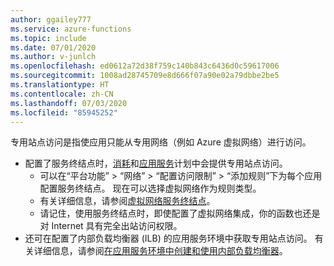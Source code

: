 ```yaml
---
author: ggailey777
ms.service: azure-functions
ms.topic: include
ms.date: 07/01/2020
ms.author: v-junlch
ms.openlocfilehash: ed0612a72d38f759c140b843c6436d0c59617006
ms.sourcegitcommit: 1008ad28745709e8d666f07a90e02a79dbbe2be5
ms.translationtype: HT
ms.contentlocale: zh-CN
ms.lasthandoff: 07/03/2020
ms.locfileid: "85945252"
---
```

专用站点访问是指使应用只能从专用网络（例如 Azure 虚拟网络）进行访问。

* 配置了服务终结点时，[消耗](../articles/azure-functions/functions-scale.md#consumption-plan)和[应用服务](../articles/azure-functions/functions-scale.md#app-service-plan)计划中会提供专用站点访问。
    * 可以在“平台功能” > “网络” > “配置访问限制” > “添加规则”下为每个应用配置服务终结点。 现在可以选择虚拟网络作为规则类型。
    * 有关详细信息，请参阅[虚拟网络服务终结点](../articles/virtual-network/virtual-network-service-endpoints-overview.md)。
    * 请记住，使用服务终结点时，即使配置了虚拟网络集成，你的函数也还是对 Internet 具有完全出站访问权限。
* 还可在配置了内部负载均衡器 (ILB) 的应用服务环境中获取专用站点访问。 有关详细信息，请参阅[在应用服务环境中创建和使用内部负载均衡器](../articles/app-service/environment/create-ilb-ase.md)。


